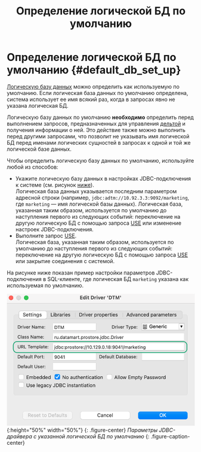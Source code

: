 ﻿---
layout: default
title: Определение логической БД по умолчанию
nav_order: 1
parent: Другие действия
grand_parent: Работа с системой
has_children: false
has_toc: false
---

# Определение логической БД по умолчанию {#default_db_set_up}

[Логическую базу данных](../../../overview/main_concepts/logical_db/logical_db.md) 
можно определить как используемую по умолчанию. Если логическая база данных 
по умолчанию определена, система использует ее имя всякий раз, когда в запросах явно не указана 
логическая БД.

Логическую базу данных по умолчанию **необходимо** определить перед выполнением запросов, 
предназначенных для управления [дельтой](../../../overview/main_concepts/delta/delta.md) 
и получения информации о ней. Это действие также можно выполнить перед другими запросами, что позволит 
не указывать имя логической БД перед именами логических сущностей в запросах к одной и той же 
логической базе данных.

Чтобы определить логическую базу данных по умолчанию, используйте любой из способов:
*   Укажите логическую базу данных в настройках JDBC-подключения к системе (см. рисунок [ниже](#img_connection_settings)).  
    Логическая база данных указывается последним параметром адресной строки 
    (например, `jdbc:adtm://10.92.3.3:9092/marketing`, где `marketing` — имя логической базы данных). 
    Логическая база, указанная таким образом, используется по умолчанию до наступления первого 
    из следующих событий: переключение на другую логическую БД с помощью запроса 
    [USE](../../../reference/sql_plus_requests/USE/USE.md) или изменение настроек 
    JDBC-подключения.
*   Выполните запрос [USE](../../../reference/sql_plus_requests/USE/USE.md).  
    Логическая база, указанная таким образом, используется по умолчанию до наступления первого 
    из следующих событий: переключение на другую логическую БД с помощью запроса 
    [USE](../../../reference/sql_plus_requests/USE/USE.md) или закрытие соединения с системой.
    
На рисунке ниже показан пример настройки параметров JDBC-подключения в SQL-клиенте, где логическая 
БД `marketing` указана как используемая по умолчанию.

<a id="img_connection_settings"></a>
![](connection_parameters.png){:height="50%" width="50%"}
{: .figure-center}
*Параметры JDBC-драйвера с указанной логической БД по умолчанию*
{: .figure-caption-center}